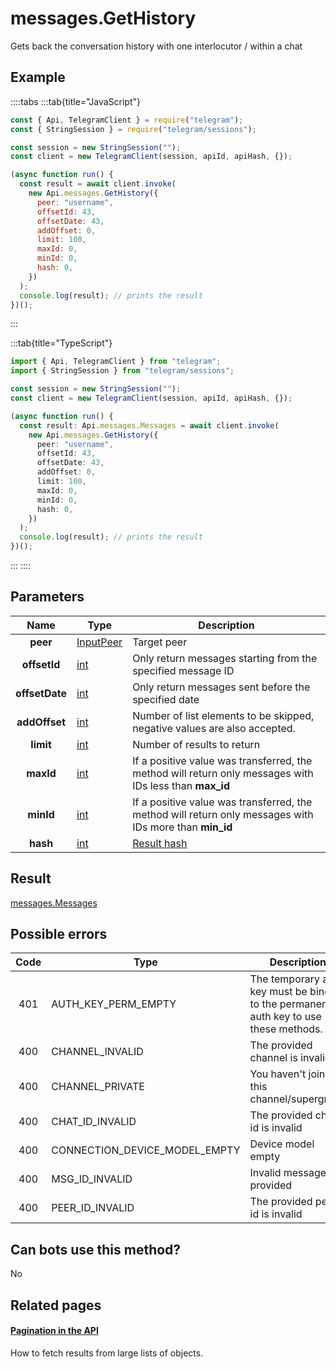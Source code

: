 # messages.GetHistory

Gets back the conversation history with one interlocutor / within a chat

## Example

::::tabs
:::tab{title="JavaScript"}

```js
const { Api, TelegramClient } = require("telegram");
const { StringSession } = require("telegram/sessions");

const session = new StringSession("");
const client = new TelegramClient(session, apiId, apiHash, {});

(async function run() {
  const result = await client.invoke(
    new Api.messages.GetHistory({
      peer: "username",
      offsetId: 43,
      offsetDate: 43,
      addOffset: 0,
      limit: 100,
      maxId: 0,
      minId: 0,
      hash: 0,
    })
  );
  console.log(result); // prints the result
})();
```

:::

:::tab{title="TypeScript"}

```ts
import { Api, TelegramClient } from "telegram";
import { StringSession } from "telegram/sessions";

const session = new StringSession("");
const client = new TelegramClient(session, apiId, apiHash, {});

(async function run() {
  const result: Api.messages.Messages = await client.invoke(
    new Api.messages.GetHistory({
      peer: "username",
      offsetId: 43,
      offsetDate: 43,
      addOffset: 0,
      limit: 100,
      maxId: 0,
      minId: 0,
      hash: 0,
    })
  );
  console.log(result); // prints the result
})();
```

:::
::::

## Parameters

|      Name      | Type                                                  | Description                                                                                             |
| :------------: | ----------------------------------------------------- | ------------------------------------------------------------------------------------------------------- |
|    **peer**    | [InputPeer](https://core.telegram.org/type/InputPeer) | Target peer                                                                                             |
|  **offsetId**  | [int](https://core.telegram.org/type/int)             | Only return messages starting from the specified message ID                                             |
| **offsetDate** | [int](https://core.telegram.org/type/int)             | Only return messages sent before the specified date                                                     |
| **addOffset**  | [int](https://core.telegram.org/type/int)             | Number of list elements to be skipped, negative values are also accepted.                               |
|   **limit**    | [int](https://core.telegram.org/type/int)             | Number of results to return                                                                             |
|   **maxId**    | [int](https://core.telegram.org/type/int)             | If a positive value was transferred, the method will return only messages with IDs less than **max_id** |
|   **minId**    | [int](https://core.telegram.org/type/int)             | If a positive value was transferred, the method will return only messages with IDs more than **min_id** |
|    **hash**    | [int](https://core.telegram.org/type/int)             | [Result hash](https://core.telegram.org/api/offsets)                                                    |

## Result

[messages.Messages](https://core.telegram.org/type/messages.Messages)

## Possible errors

| Code | Type                          | Description                                                                           |
| :--: | ----------------------------- | ------------------------------------------------------------------------------------- |
| 401  | AUTH_KEY_PERM_EMPTY           | The temporary auth key must be binded to the permanent auth key to use these methods. |
| 400  | CHANNEL_INVALID               | The provided channel is invalid                                                       |
| 400  | CHANNEL_PRIVATE               | You haven't joined this channel/supergroup                                            |
| 400  | CHAT_ID_INVALID               | The provided chat id is invalid                                                       |
| 400  | CONNECTION_DEVICE_MODEL_EMPTY | Device model empty                                                                    |
| 400  | MSG_ID_INVALID                | Invalid message ID provided                                                           |
| 400  | PEER_ID_INVALID               | The provided peer id is invalid                                                       |

## Can bots use this method?

No

## Related pages

#### [Pagination in the API](https://core.telegram.org/api/offsets)

How to fetch results from large lists of objects.
